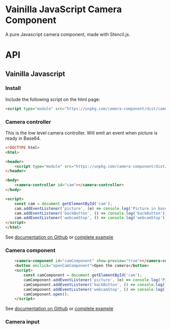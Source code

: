 # Vainilla JavaScript Camera Component

A pure Javascript camera component, made with Stencil.js.

# API

## Vainilla Javascript

### Install

Include the following script on the html page:

```html
<script type="module" src="https://unpkg.com/camera-component/dist/camera-component/camera-component.esm.js"></script>
```

### Camera controller

This is the low level camera controller. Will emit an event when picture is ready in Base64.

```html
<!DOCTYPE html>
<html>

<header>
    <script type="module" src="https://unpkg.com/camera-component/dist/camera-component/camera-component.esm.js"></script>
</header>

<body>
    <camera-controller id="cam"></camera-controller>
</body>

<script>
    const cam = document.getElementById('cam');
    cam.addEventListener('picture', (e) => console.log('Picture in base 64:', e.detail.snapshot));
    cam.addEventListener('backButton', () => console.log('backButton'));
    cam.addEventListener('webcamStop', () => console.log('webcamStop'));
</script>
</html>
```

See [documentation on Github](src/components/camera-controller/readme.md) or [complete example](examples/camera-controller.html)

### Camera component


```html
    <camera-component id="camComponent" show-preview="true"></camera-component>
    <button onclick="openCamComponent">Open the camera</button>
    <script>
        const camComponent = document.getElementById('cam');
        camComponent.addEventListener('picture', (e) => console.log('Picture in base 64:', e.detail.snapshot));
        camComponent.addEventListener('backButton', () => console.log('backButton'));
        camComponent.addEventListener('webcamStop', () => console.log('webcamStop'));
        camComponent.open();
    </script>
```

See [documentation on Github](src/components/camera-component/readme.md) or [complete example](examples/camera-component.html)


### Camera input

```html

```
